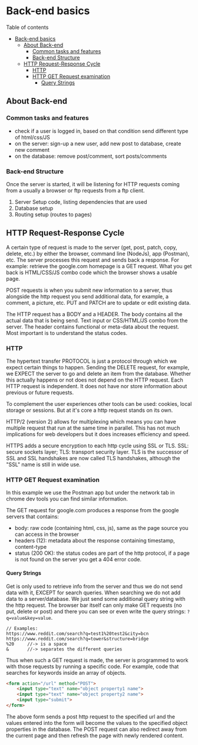 # Back-end basics
Table of contents
- [Back-end basics](#back-end-basics)
	- [About Back-end](#about-back-end)
		- [Common tasks and features](#common-tasks-and-features)
		- [Back-end Structure](#back-end-structure)
	- [HTTP Request-Response Cycle](#http-request-response-cycle)
		- [HTTP](#http)
		- [HTTP GET Request examination](#http-get-request-examination)
			- [Query Strings](#query-strings)

## About Back-end
### Common tasks and features
- check if a user is logged in, based on that condition send different type of html/css/JS
- on the server: sign-up a new user, add new post to database, create new comment
- on the database: remove post/comment, sort posts/comments 

### Back-end Structure
Once the server is started, it will be listening for HTTP requests coming from a usually a browser or ftp requests from a ftp client.
1. Server Setup code, listing dependencies that are used
2. Database setup
3. Routing setup (routes to pages)


## HTTP Request-Response Cycle
A certain type of request is made to the server (get, post, patch, copy, delete, etc.) by either the browser, command line (NodeJs), app (Postman), etc. The server processes this request and sends back a response. For example: retrieve the google.com homepage is a GET request. What you get back is HTML/CSS/JS combo code which the browser shows a usable page.

POST requests is when you submit new information to a server, thus alongside the http request you send additional data, for example, a comment, a picture, etc. PUT and PATCH are to update or edit existing data.

The HTTP request has a BODY and a HEADER. The body contains all the actual data that is being send. Text input or CSS/HTML/JS combo from the server. The header contains functional or meta-data about the request. Most important is to understand the status codes.

### HTTP
The hypertext transfer PROTOCOL is just a protocol through which we expect certain things to happen. Sending the DELETE request, for example, we EXPECT the server to go and delete an item from the database. Whether this actually happens or not does not depend on the HTTP request. Each HTTP request is independent. It does not have nor store information about previous or future requests. 

To complement the user experiences other tools can be used: cookies, local storage or sessions. But at it's core a http request stands on its own.

HTTP/2 (version 2) allows for multiplexing which means you can have multiple request that run at the same time in parallel. This has not much implications for web developers but it does increases efficiency and speed.

HTTPS adds a secure encryption to each http cycle using SSL or TLS. SSL: secure sockets layer; TLS: transport security layer. TLS is the successor of SSL and SSL handshakes are now called TLS handshakes, although the "SSL" name is still in wide use.

### HTTP GET Request examination
In this example we use the Postman app but under the network tab in chrome dev tools you can find similar information. 

The GET request for google.com produces a response from the google servers that contains:
- body: raw code (containing html, css, js), same as the page source you can access in the browser
- headers (12): metadata about the response containing timestamp, content-type
- status (200 OK): the status codes are part of the http protocol, if a page is not found on the server you get a 404 error code.

#### Query Strings
Get is only used to retrieve info from the server and thus we do not send data with it, EXCEPT for search queries. When searching we do not add data to a server/database. We just send some additional query string with the http request. The browser bar itself can only make GET requests (no put, delete or post) and there you can see or even write the query strings:
`?q=value&key=value`.
```
// Examples: 
https://www.reddit.com/search?q=test1%20test2&city=bcn
https://www.reddit.com/search?q=tower&structure=bridge
%20 	//-> is a space
& 		//-> separates the different queries
```
Thus when such a GET request is made, the server is programmed to work with those requests by running a specific code. For example, code that searches for keywords inside an array of objects.
```HTML
<form action="/url" method="POST">
	<input type="text" name="object property1 name">
	<input type="text" name="object property2 name">
	<input type="submit">
</form>
```
The above form sends a post http request to the specified url and the values entered into the form will become the values to the specified object properties in the database. The POST request can also redirect away from the current page and then refresh the page with newly rendered content.